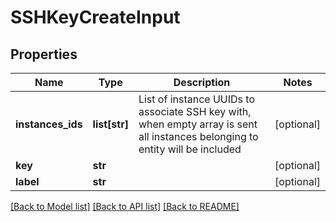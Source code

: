 # SSHKeyCreateInput


## Properties
Name | Type | Description | Notes
------------ | ------------- | ------------- | -------------
**instances_ids** | **list[str]** | List of instance UUIDs to associate SSH key with, when empty array is sent all instances belonging       to entity will be included | [optional] 
**key** | **str** |  | [optional] 
**label** | **str** |  | [optional] 

[[Back to Model list]](../README.md#documentation-for-models) [[Back to API list]](../README.md#documentation-for-api-endpoints) [[Back to README]](../README.md)


